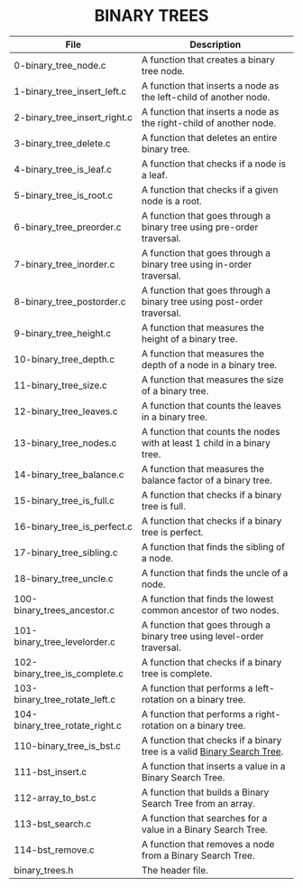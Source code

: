 <h1 align="center">BINARY TREES</h1>


|File|Description|
|---|---|
|0-binary_tree_node.c|A function that creates a binary tree node.|
|1-binary_tree_insert_left.c|A function that inserts a node as the left-child of another node.|
|2-binary_tree_insert_right.c|A function that inserts a node as the right-child of another node.|
|3-binary_tree_delete.c|A function that deletes an entire binary tree.|
|4-binary_tree_is_leaf.c|A function that checks if a node is a leaf.|
|5-binary_tree_is_root.c|A function that checks if a given node is a root.|
|6-binary_tree_preorder.c|A function that goes through a binary tree using pre-order traversal.|
|7-binary_tree_inorder.c|A function that goes through a binary tree using in-order traversal.|
|8-binary_tree_postorder.c|A function that goes through a binary tree using post-order traversal.|
|9-binary_tree_height.c|A function that measures the height of a binary tree.|
|10-binary_tree_depth.c|A function that measures the depth of a node in a binary tree.|
|11-binary_tree_size.c|A function that measures the size of a binary tree.|
|12-binary_tree_leaves.c|A function that counts the leaves in a binary tree.|
|13-binary_tree_nodes.c|A function that counts the nodes with at least 1 child in a binary tree.|
|14-binary_tree_balance.c|A function that measures the balance factor of a binary tree.|
|15-binary_tree_is_full.c|A function that checks if a binary tree is full.|
|16-binary_tree_is_perfect.c|A function that checks if a binary tree is perfect.|
|17-binary_tree_sibling.c|A function that finds the sibling of a node.|
|18-binary_tree_uncle.c|A function that finds the uncle of a node.|
|100-binary_trees_ancestor.c|A function that finds the lowest common ancestor of two nodes.|
|101-binary_tree_levelorder.c|A function that goes through a binary tree using level-order traversal.|
|102-binary_tree_is_complete.c|A function that checks if a binary tree is complete.|
|103-binary_tree_rotate_left.c|A function that performs a left-rotation on a binary tree.|
|104-binary_tree_rotate_right.c|A function that performs a right-rotation on a binary tree.|
|110-binary_tree_is_bst.c|A function that checks if a binary tree is a valid <a href="">Binary Search Tree</a>.|
|111-bst_insert.c|A function that inserts a value in a Binary Search Tree.|
|112-array_to_bst.c|A function that builds a Binary Search Tree from an array.|
|113-bst_search.c|A function that searches for a value in a Binary Search Tree.|
|114-bst_remove.c|A function that removes a node from a Binary Search Tree.|
|binary_trees.h|The header file.|
